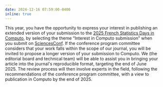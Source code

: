 ```yaml
---
date: 2024-12-16 07:59:00-0400
inline: true
---
```


This year, you have the opportunity to express your interest in publishing an extended version of your submission to the [2025 French Statistics Days in Computo](https://jds2025.sciencesconf.org/), by selecting the theme “Interest in Computo submission” when you submit on [SciencesConf](https://jds2025.sciencesconf.org/submission/submit?lang=fr). If the conference program committee considers that your work falls within the scope of our journal, you will be invited to propose a longer version of your submission to Computo. We (the editorial board and technical team) will be able to assist you in bringing your article into the journal's reproducible format, targeting the end of June 2025. The review process will then involve experts in the field, following the recommendations of the conference program committee, with a view to publication in Computo by the end of 2025.

